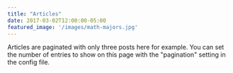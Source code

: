```yaml
---
title: "Articles"
date: 2017-03-02T12:00:00-05:00
featured_image: '/images/math-majors.jpg'
---
```

Articles are paginated with only three posts here for example. You can set the number of entries to show on this page with the "pagination" setting in the config file.
